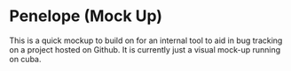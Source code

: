 # Penelope (Mock Up)

This is a quick mockup to build on for an internal tool to aid in bug
tracking on a project hosted on Github. It is currently just a visual
mock-up running on cuba.
